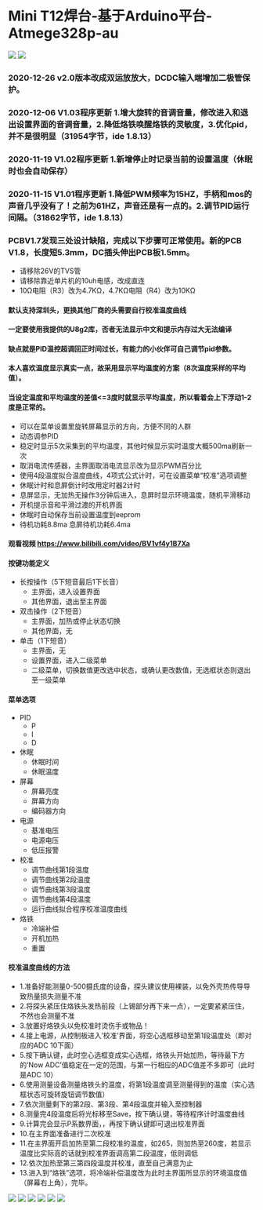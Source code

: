 # Mini T12焊台-基于Arduino平台-Atmege328p-au
![](https://github.com/jie326513988/mini-T12/blob/main/Picture/1.jpg)
![](https://github.com/jie326513988/mini-T12/blob/main/Picture/8.jpg)
### 2020-12-26 v2.0版本改成双运放放大，DCDC输入端增加二极管保护。
### 2020-12-06 V1.03程序更新 1.增大旋转的音调音量，修改进入和退出设置界面的音调音量，2.降低烙铁唤醒烙铁的灵敏度，3.优化pid，并不是很明显（31954字节，ide 1.8.13）
### 2020-11-19 V1.02程序更新 1.新增停止时记录当前的设置温度（休眠时也会自动保存）
### 2020-11-15 V1.01程序更新 1.降低PWM频率为15HZ，手柄和mos的声音几乎没有了！之前为61HZ，声音还是有一点的。2.调节PID运行间隔。（31862字节，ide 1.8.13）
### PCBV1.7发现三处设计缺陷，完成以下步骤可正常使用。新的PCB V1.8，长度短5.3mm，DC插头伸出PCB板1.5mm。
* 请移除26V的TVS管
* 请移除靠近单片机的10uh电感，改成直连
* 10Ω电阻（R3）改为4.7KΩ，4.7KΩ电阻（R4）改为10KΩ
#### 默认支持深圳头，更换其他厂商的头需要自行校准温度曲线
#### 一定要使用我提供的U8g2库，否者无法显示中文和提示内存过大无法编译
#### 缺点就是PID温控超调回正时间过长，有能力的小伙伴可自己调节pid参数。
#### 本人喜欢温度显示真实一点，故采用显示平均温度的方案（8次温度采样的平均值）。
#### 当设定温度和平均温度的差值<=3度时就显示平均温度，所以看着会上下浮动1-2度是正常的。
* 可以在菜单设置里旋转屏幕显示的方向，方便不同的人群
* 动态调参PID
* 稳定时显示5次采集到的平均温度，其他时候显示实时温度大概500ma刷新一次
* 取消电流传感器，主界面取消电流显示改为显示PWM百分比
* 使用4段温度拟合温度曲线，4项式公式计时，可在设置菜单“校准”选项调整
* 休眠计时和息屏倒计时改用定时器2计时
* 息屏显示，无加热无操作3分钟后进入，息屏时显示环境温度，随机平滑移动
* 开机提示音和平滑过渡的开机界面
* 休眠时自动保存当前设置温度到eeprom
* 待机功耗8.8ma 息屏待机功耗6.4ma
#### 观看视频 https://www.bilibili.com/video/BV1vf4y1B7Xa
#### 按键功能定义
* 长按操作（5下短音最后1下长音）
  * 主界面，进入设置界面
  * 其他界面，退出至主界面
* 双击操作（2下短音）
  * 主界面，加热或停止状态切换
  * 其他界面，无
* 单击（1下短音）
  * 主界面，无
  * 设置界面，进入二级菜单
  * 二级菜单，切换数值更改选中状态，或确认更改数值，无选框状态则退出至一级菜单
#### 菜单选项
* PID
  * P
  * I
  * D
* 休眠
  * 休眠时间
  * 休眠温度
* 屏幕
  * 屏幕亮度
  * 屏幕方向
  * 编码器方向
* 电源
  * 基准电压
  * 电源电压
  * 低压报警
* 校准
  * 调节曲线第1段温度
  * 调节曲线第2段温度
  * 调节曲线第3段温度
  * 调节曲线第4段温度
  * 运行曲线拟合程序校准温度曲线
* 烙铁
  * 冷端补偿
  * 开机加热
  * 重置
#### 校准温度曲线的方法
* 1.准备好能测量0-500摄氏度的设备，探头建议使用裸装，以免外壳热传导导致热量损失测量不准
* 2.将探头紧压住烙铁头发热前段（上锡部分再下来一点），一定要紧紧压住，不然也会测量不准
* 3.放置好烙铁头以免校准时烫伤手或物品！
* 4.接上电源，从控制板进入‘校准’界面，将空心选框移动至第1段温度处（即对应的ADC 10下面）
* 5.按下确认键，此时空心选框变成实心选框，烙铁头开始加热，等待最下方的‘Now ADC’值稳定在一定的范围，与第一行相应的ADC值差不多即可（此时是ADC 10）
* 6.使用测量设备测量烙铁头的温度，将第1段温度调至测量得到的温度（实心选框状态可旋转旋钮调节数值）
* 7.依次测量剩下的第2段、第3段、第4段温度并输入至控制器
* 8.测量完4段温度后将光标移至Save，按下确认键，等待程序计时温度曲线
* 9.计算完会显示P系数界面，，再按下确认键即可退出校准界面
* 10.在主界面准备进行二次校准
* 11.在主界面开启加热至第二段校准的温度，如265，则加热至260度，若显示温度比实际高的话就到校准界面调高第二段温度，低则调低
* 12.依次加热至第三第四段温度并校准，直至自己满意为止
* 13.进入到“烙铁”选项，将冷端补偿温度改为此时主界面所显示的环境温度值（屏幕右上角），完毕。

![](https://github.com/jie326513988/mini-T12/blob/main/Picture/2.jpg)
![](https://github.com/jie326513988/mini-T12/blob/main/Picture/7.jpg)
![](https://github.com/jie326513988/mini-T12/blob/main/Picture/3.jpg)
![](https://github.com/jie326513988/mini-T12/blob/main/Picture/4.jpg)
![](https://github.com/jie326513988/mini-T12/blob/main/Picture/5.jpg)
![](https://github.com/jie326513988/mini-T12/blob/main/Picture/6.jpg)
